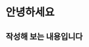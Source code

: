 <!--
title : hihi
category : blog
date : 2022-01-11
summary : 요약
thumb : //tympanus.net/Development/ThumbnailGridAnimations/img/1.jpg
-->

# 안녕하세요

## 작성해 보는 내용입니다
